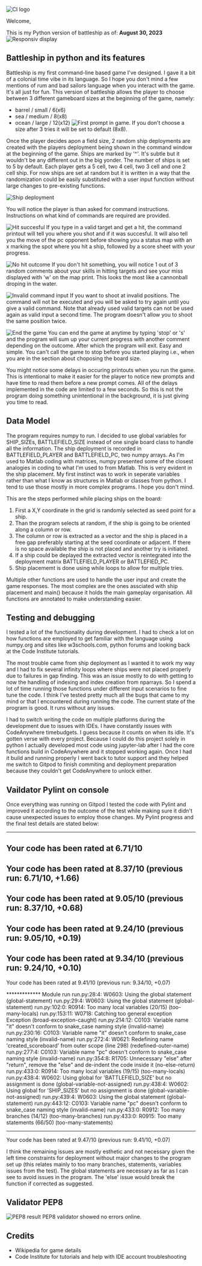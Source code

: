 ![CI logo](https://codeinstitute.s3.amazonaws.com/fullstack/ci_logo_small.png)

Welcome,

This is my Python version of battleship as of: **August 30, 2023**
![Responsiv display](https://github.com/Andre-42/Battleship-in-Python/assets/135899198/c37b1971-e750-4223-a463-586370c0f789)


## Battleship in python and its features

Battleship is my first command-line based game I've designed. I gave it a bit of a colonial time vibe in its language. So I hope you don't mind a few mentions of rum and bad sailors language when you interact with the game. It's all just for fun.
This version of battleship allows the player to choose between 3 different gameboard sizes at the beginning of the game, namely:
- barrel / small / 6(x6)
- sea / medium / 8(x8)
- ocean / large / 12(x12)
![First prompt in game.](https://github.com/Andre-42/Battleship-in-Python/assets/135899198/d5194662-8247-467c-bb88-0b38411a58c7)
If you don't choose a size after 3 tries it will be set to default (8x8).

Once the player decides apon a field size, 2 random ship deployments are created with the players deployment being shown in the command window at the beginning of the game. Ships are marked by '^'. It's subtle but it wouldn't be any different out in the big yonder.
The number of ships is set to 5 by default. Each player gets a 5 cell, two 4 cell, two 3 cell and one 2 cell ship.
For now ships are set at random but it is written in a way that the randomization could be easily substituted with a user input function without large changes to pre-existing functions.

![Ship deployment](https://github.com/Andre-42/Battleship-in-Python/assets/135899198/a360866f-b0a9-49ab-a10b-965ef0167213)

You will notice the player is than asked for command instructions. Instructions on what kind of commands are required are provided.

![Hit succesful](https://github.com/Andre-42/Battleship-in-Python/assets/135899198/9c79e9d1-0f0f-4146-943c-8fa73cff806b)
If you type in a valid target and get a hit, the command printout will tell you where you shot and if it was succesful. It will also tell you the move of the pc opponent before showing you a status map with an x marking the spot where you hit a ship, followed by a score sheet with your progress.

![No hit outcome](![image](https://github.com/Andre-42/Battleship-in-Python/assets/135899198/1ab7d8b8-1827-4eca-b430-f387b9823065)
)
If you don't hit something, you will notice 1 out of 3 random comments about your skills in hitting targets and see your miss displayed with 'w' on the map print. This looks the most like a cannonball droping in the water.

![Invalid command input](https://github.com/Andre-42/Battleship-in-Python/assets/135899198/a23de827-f3c8-4b04-99bb-dc4e6bc6cf4d)
If you want to shoot at invalid positions. The command will not be executed and you will be asked to try again until you give a valid command. Note that already used valid targets can not be used again as valid input a second time. The program doesn't allow you to shoot the same position twice.

![End the game](https://github.com/Andre-42/Battleship-in-Python/assets/135899198/035f3e57-7dc7-4651-aee4-296c81c25864)
You can end the game at anytime by typing 'stop' or 's' and the program will sum up your current progress with another comment depending on the outcome. After which the program will exit. Easy and simple.
You can't call the game to stop before you started playing i.e., when you are in the section about choposing the board size.

You might notice some delays in occuring printouts when you run the game. This is intentional to make it easier for the player to notice new prompts and have time to read them before a new prompt comes. All of the delays implemented in the code are limited to a few seconds. So this is not the program doing something unintentional in the background, it is just giving you time to read.

## Data Model
The program requires numpy to run. 
I decided to use global variables for SHIP_SIZEs, BATTLEFIELD_SIZE instead of one single board class to handle all the information.
The ship deployment is recorded in BATTLEFIELD_PLAYER and BATTLEFIELD_PC, two numpy arrays.
As I'm used to Matlab coding with matrices, numpy presented some of the closest analogies in coding to what I'm used to from Matlab. This is very evident in the ship placement. My first instinct was to work in seperate variables rather than what I know as structures in Matlab or classes from python. I tend to use those mostly in more complex programs. I hope you don't mind.

This are the steps performed while placing ships on the board:
1. First a X,Y coordinate in the grid is randomly selected as seed point for a ship.
2. Than the program selects at random, if the ship is going to be oriented along a column or row.
3. The column or row is extracted as a vector and the ship is placed in a free gap preferably starting at the seed coordinate or adjacent. If there is no space available the ship is not placed and another try is initiated.
4. If a ship could be deplayed the extracted vector is reintegrated into the deployment matrix BATTLEFIELD_PLAYER or BATTLEFIED_PC.
5. Ship placememt is done using while loops to allow for multiple tries.

Multiple other functions are used to handle the user input and create the game responses. The most complex are the ones assciated with ship placement and main() because it holds the main gameplay organisation. All functions are annotated to make understanding easier.

## Testing and debugging
I tested a lot of the functionality during development. I had to check a lot on how functions are employed to get familiar with the language using numpy.org and sites like w3schools.com, python forums and looking back at the Code Institute tutorials. 

The most trouble came from ship deployment as I wanted it to work my way and I had to fix several infinity loops where ships were not placed properly due to failures in gap finding. This was an issue mostly to do with getting to now the handling of indexing and index creation from nparrays.
So I spend a lot of time running those functions under different input scenarios to fine tune the code. I think I've tested pretty much all the bugs that came to my mind or that I encountered during running the code. The current state of the program is good. It runs without any issues.

I had to switch writing the code on multiple platforms during the development due to issues with IDEs. I have constantly issues with CodeAnywhere timebudgets. I guess because it counts on when its idle. It's gotten verse with every project. Because I could do this project solely in python I actually developed most code using jupyter-lab after I had the core functions build in CodeAnywhere and it stopped working again. Once I had it build and running properly I went back to tutor support and they helped me switch to Gitpod to finish commiting and deployment preparation because they couldn't get CodeAnywhere to unlock either. 

## Vaildator Pylint on console

Once everything was running on Gitpod I tested the code with Pylint and improved it according to the outcome of the test while making sure it didn't cause unexpected issues to employ those changes.
My Pylint progress and the final test details are stated below:

-----------------------------------
Your code has been rated at 6.71/10
------------------------------------------------------------------
Your code has been rated at 8.37/10 (previous run: 6.71/10, +1.66)
------------------------------------------------------------------
Your code has been rated at 9.05/10 (previous run: 8.37/10, +0.68)
------------------------------------------------------------------
Your code has been rated at 9.24/10 (previous run: 9.05/10, +0.19)
------------------------------------------------------------------
Your code has been rated at 9.34/10 (previous run: 9.24/10, +0.10)
------------------------------------------------------------------
Your code has been rated at 9.41/10 (previous run: 9.34/10, +0.07)

************* Module run
run.py:28:4: W0603: Using the global statement (global-statement)
run.py:29:4: W0603: Using the global statement (global-statement)
run.py:102:0: R0914: Too many local variables (20/15) (too-many-locals)
run.py:153:11: W0718: Catching too general exception Exception (broad-exception-caught)
run.py:214:12: C0103: Variable name "it" doesn't conform to snake_case naming style (invalid-name)
run.py:230:16: C0103: Variable name "it" doesn't conform to snake_case naming style (invalid-name)
run.py:272:4: W0621: Redefining name 'created_scoreboard' from outer scope (line 298) (redefined-outer-name)
run.py:277:4: C0103: Variable name "pc" doesn't conform to snake_case naming style (invalid-name)
run.py:354:8: R1705: Unnecessary "else" after "return", remove the "else" and de-indent the code inside it (no-else-return)
run.py:433:0: R0914: Too many local variables (19/15) (too-many-locals)
run.py:438:4: W0602: Using global for 'BATTLEFIELD_SIZE' but no assignment is done (global-variable-not-assigned)
run.py:438:4: W0602: Using global for 'SHIP_SIZES' but no assignment is done (global-variable-not-assigned)
run.py:439:4: W0603: Using the global statement (global-statement)
run.py:443:12: C0103: Variable name "pc" doesn't conform to snake_case naming style (invalid-name)
run.py:433:0: R0912: Too many branches (14/12) (too-many-branches)
run.py:433:0: R0915: Too many statements (66/50) (too-many-statements)

------------------------------------------------------------------
Your code has been rated at 9.47/10 (previous run: 9.41/10, +0.07)

I think the remaining issues are mostly esthetic and not necessary given the left time constraints for deployment without major changes to the program set up (this relates mainly to too many branches, statements, variables issues from the test). The global statements are necessary as far as I can see to avoid issues in the program. The 'else' issue would break the function if corrected as suggested.

## Validator PEP8

![PEP8 result](https://github.com/Andre-42/Battleship-in-Python/assets/135899198/64e09418-2f0b-4678-a2e5-cd1ba5b6e7ec)
PEP8 validator showed no errors online.

## Credits

- Wikipedia for game details
- Code Institute for tutorials and help with IDE account troubleshooting
